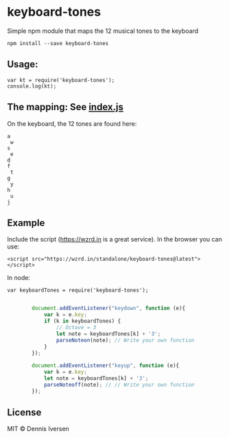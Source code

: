 # keyboard-tones

Simple npm module that maps the 12 musical tones to the keyboard

    npm install --save keyboard-tones

## Usage: 

    var kt = require('keyboard-tones');
    console.log(kt);

## The mapping: See [index.js](index.js)

On the keyboard, the 12 tones are found here: 

    a
     w
    s
     e
    d 
    f
     t
    g
     y
    h
     u
    j

## Example

Include the script (https://wzrd.in is a great service). In the browser you can use: 

    <script src="https://wzrd.in/standalone/keyboard-tones@latest"></script>

In node: 

    var keyboardTones = require('keyboard-tones');

~~~javascript

        document.addEventListener("keydown", function (e){
            var k = e.key;
            if (k in keyboardTones) {
                // Octave = 3
                let note = keyboardTones[k] + '3';
                parseNoteon(note); // Write your own function
            }
        });
        
        document.addEventListener("keyup", function (e){
            var k = e.key;
            let note = keyboardTones[k] + '3';
            parseNoteoff(note); // // Write your own function
        });
~~~
## License

MIT © Dennis Iversen
